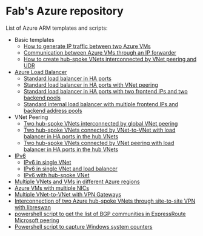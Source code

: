 <properties
   pageTitle="Examples of Azure ARM templates and scripts"
   description="Examples of Azure ARM templates and scripts"
   services=""
   documentationCenter="na"
   authors="fabferri"
   manager=""
   editor=""/>

<tags
   ms.service="Configuration-Example-Azure"
   ms.devlang="na"
   ms.topic="article"
   ms.tgt_pltfrm="na"
   ms.workload="na"
   ms.date="21/11/2016"
   ms.author="fabferri" />

# Fab's Azure repository
List of Azure ARM templates and scripts:
* Basic templates
   * [How to generate IP traffic between two Azure VMs](./00-traffic-between-2vms/)
   * [Communication between Azure VMs through an IP forwarder](./01-ip-forwarding/)
   * [How to create hub-spoke VNets interconnected by VNet peering and UDR](./01-rt-hub-spokes/)
* [Azure Load Balancer](./loadbalancer/)
   * [Standard load balancer in HA ports](./loadbalancer/ilb-ha-ports-1vnet/)
   * [Standard load balancer in HA ports with VNet peering](./loadbalancer/ilb-ha-ports-vnetpeering/)
   * [Standard load balancer in HA ports with two frontend IPs and two backend pools](./loadbalancer/ilb-ha-ports-2frontend-2backendpools)
   * [Standard internal load balancer with multiple frontend IPs and backend address pools](./loadbalancer/ilb-multiple-fe-be)
*  VNet Peering
   * [Two hub-spoke VNets interconnected by global VNet peering](./vnet-peering-2hubspoke)
   * [Two hub-spoke VNets connected by VNet-to-VNet with load balancer in HA ports in the hub VNets](./vnet-peering-2hubspoke-ilb-vpn)
   * [Two hub-spoke VNets connected by VNet peering with load balancer in HA ports in the hub VNets](./vnet-peering-2hubspoke-ilb-vpn-2)
* [IPv6](./ipv6)
   * [IPv6 in single VNet](./ipv6/ipv6-single-vnet)
   * [IPv6 in single VNet and load balancer](./ipv6/ipv6-single-vnet-lb)
   * [IPv6 with hub-spoke VNet](./ipv6-vnet-peering)
* [Multiple VNets and VMs in different Azure regions](./02-multiple-vnets-vms/)
* [Azure VMs with multiple NICs](./02-vms-multiple-nics-01/README.md)
* [Multiple VNet-to-VNet with VPN Gateways](./vpn-vnet-2-vnet/)
* [Interconnection of two Azure hub-spoke VNets through site-to-site VPN with libreswan](./vpn-libreswan/)
* [powershell script to get the list of BGP communities in ExpressRoute Microsoft peering](./expressroute-ms-peering-bgp-community/)
* [Powershell script to capture Windows system counters](./win-sys-counters/)



